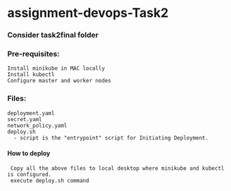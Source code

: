 # assignment-devops-Task2

### Consider task2final folder


### Pre-requisites:
    Install minikube in MAC locally
    Install kubectl
    Configure master and worker nodes
    
### Files:
    deployment.yaml
    secret.yaml
    network_policy.yaml
    deploy.sh
      - script is the "entrypoint" script for Initiating Deployment.
      
#### How to deploy
     Copy all the above files to local desktop where minikube and kubectl is configured.
     execute deploy.sh command
